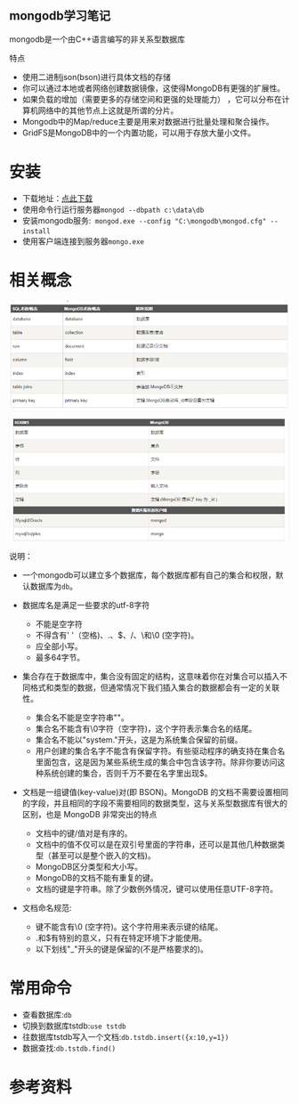 mongodb学习笔记
-----------------------
mongodb是一个由C++语言编写的非关系型数据库

特点
* 使用二进制json(bson)进行具体文档的存储
* 你可以通过本地或者网络创建数据镜像，这使得MongoDB有更强的扩展性。
* 如果负载的增加（需要更多的存储空间和更强的处理能力） ，它可以分布在计算机网络中的其他节点上这就是所谓的分片。
* Mongodb中的Map/reduce主要是用来对数据进行批量处理和聚合操作。
* GridFS是MongoDB中的一个内置功能，可以用于存放大量小文件。

# 安装
* 下载地址：[点此下载](https://www.mongodb.com/download-center/community)
* 使用命令行运行服务器`mongod --dbpath c:\data\db`
* 安装mongodb服务:` mongod.exe --config "C:\mongodb\mongod.cfg" --install`
* 使用客户端连接到服务器`mongo.exe`

# 相关概念


![](image/MongodbName.png) 

![](image/MongodbName2.png)

说明：
* 一个mongodb可以建立多个数据库，每个数据库都有自己的集合和权限，默认数据库为`db`。

* 数据库名是满足一些要求的utf-8字符
	* 不能是空字符
	* 不得含有' '（空格)、.、$、/、\和\0 (空字符)。
	* 应全部小写。
	* 最多64字节。


* 集合存在于数据库中，集合没有固定的结构，这意味着你在对集合可以插入不同格式和类型的数据，但通常情况下我们插入集合的数据都会有一定的关联性。
	* 集合名不能是空字符串""。
	* 集合名不能含有\0字符（空字符)，这个字符表示集合名的结尾。
	* 集合名不能以"system."开头，这是为系统集合保留的前缀。
	* 用户创建的集合名字不能含有保留字符。有些驱动程序的确支持在集合名里面包含，这是因为某些系统生成的集合中包含该字符。除非你要访问这种系统创建的集合，否则千万不要在名字里出现$。　


* 文档是一组键值(key-value)对(即 BSON)。MongoDB 的文档不需要设置相同的字段，并且相同的字段不需要相同的数据类型，这与关系型数据库有很大的区别，也是 MongoDB 非常突出的特点
	* 文档中的键/值对是有序的。
	* 文档中的值不仅可以是在双引号里面的字符串，还可以是其他几种数据类型（甚至可以是整个嵌入的文档)。
	* MongoDB区分类型和大小写。
	* MongoDB的文档不能有重复的键。
	* 文档的键是字符串。除了少数例外情况，键可以使用任意UTF-8字符。


* 文档命名规范:
	* 键不能含有\0 (空字符)。这个字符用来表示键的结尾。
	* .和$有特别的意义，只有在特定环境下才能使用。
	* 以下划线"_"开头的键是保留的(不是严格要求的)。 

# 常用命令
* 查看数据库:`db`
* 切换到数据库tstdb:`use tstdb`
* 往数据库tstdb写入一个文档:`db.tstdb.insert({x:10,y=1})`
* 数据查找:`db.tstdb.find()`

# 参考资料
[](https://www.runoob.com/mongodb/mongodb-databases-documents-collections.html)